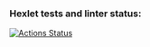 ### Hexlet tests and linter status:
[![Actions Status](https://github.com/IgorGram/frontend-project-44/workflows/hexlet-check/badge.svg)](https://github.com/IgorGram/frontend-project-44/actions)